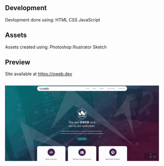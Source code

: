 
## Development

Devlopment done using:
  HTML
  CSS
  JavaScript
  
## Assets

Assets created using:
  Photoshop
  Illustrator
  Sketch
  
## Preview
Site available at https://qweb.dev
##
![Alt text](./9e57f639ec560f1ac443f1484b1aaacf.gif?raw=true "Site Home")

